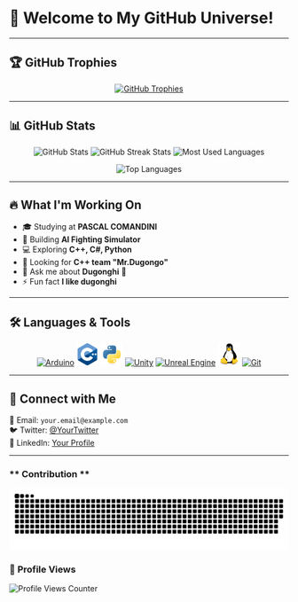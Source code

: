 # 🚀 Welcome to My GitHub Universe!  
---

## 🏆 **GitHub Trophies**
<p align="center">
  <a href="https://github.com/ryo-ma/github-profile-trophy">
    <img src="https://github-profile-trophy.vercel.app/?username=YourUsername&theme=radical&no-frame=false&no-bg=true&margin-w=15" alt="GitHub Trophies"/>
  </a>
</p>

---

## 📊 **GitHub Stats**
<p align="center">
  <img src="https://github-readme-stats-git-masterrstaa-rickstaa.vercel.app/api?username=YourUsername&show_icons=true&theme=tokyonight&count_private=true&hide_border=true" alt="GitHub Stats"/>
  <img src="https://github-readme-streak-stats.herokuapp.com?user=YourUsername&theme=tokyonight&hide_border=true" alt="GitHub Streak Stats"/>
  <img src="https://github-readme-stats-git-masterrstaa-rickstaa.vercel.app/api/top-langs/?username=YourUsername&layout=compact&theme=tokyonight&hide_border=true" alt="Most Used Languages"/>

</p>

<p align="center">
  <img src="https://github-readme-stats.vercel.app/api/top-langs/?username=YourUsername&layout=compact&theme=tokyonight&hide_border=true" alt="Top Languages"/>
</p>

---

## 🔥 **What I'm Working On**
- 🎓 Studying at **PASCAL COMANDINI**
- 🔭 Building **AI Fighting Simulator**
- 💻 Exploring **C++, C#, Python**
- 👯 Looking for **C++ team "Mr.Dugongo"**
- 💬 Ask me about **Dugonghi** 🦦
- ⚡ Fun fact **I like dugonghi**

---

## 🛠️ **Languages & Tools**
<p align="center">
  <a href="https://www.arduino.cc/"><img src="https://cdn.worldvectorlogo.com/logos/arduino-1.svg" alt="Arduino" width="40" height="40"/></a>
  <a href="https://www.w3schools.com/cpp/"><img src="https://raw.githubusercontent.com/devicons/devicon/master/icons/cplusplus/cplusplus-original.svg" alt="C++" width="40" height="40"/></a>
  <a href="https://www.python.org"><img src="https://raw.githubusercontent.com/devicons/devicon/master/icons/python/python-original.svg" alt="Python" width="40" height="40"/></a>
  <a href="https://unity.com/"><img src="https://www.vectorlogo.zone/logos/unity3d/unity3d-icon.svg" alt="Unity" width="40" height="40"/></a>
  <a href="https://unrealengine.com/"><img src="https://raw.githubusercontent.com/kenangundogan/fontisto/036b7eca71aab1bef8e6a0518f7329f13ed62f6b/icons/svg/brand/unreal-engine.svg" alt="Unreal Engine" width="40" height="40"/></a>
  <a href="https://www.linux.org/"><img src="https://raw.githubusercontent.com/devicons/devicon/master/icons/linux/linux-original.svg" alt="Linux" width="40" height="40"/></a>
  <a href="https://git-scm.com/"><img src="https://www.vectorlogo.zone/logos/git-scm/git-scm-icon.svg" alt="Git" width="40" height="40"/></a>
</p>

---

## 📡 **Connect with Me**
📧 Email: `your.email@example.com`  
🐦 Twitter: [@YourTwitter](https://twitter.com/YourTwitter)  
🔗 LinkedIn: [Your Profile](https://linkedin.com/in/YourUsername)  

---

### ** Contribution **
![snake gif](https://github.com/Cesare-Di-Masi/Cesare-Di-Masi/blob/output/github-snake-dark.svg)

### 👀 **Profile Views**
<p align="left"> 
  <img src="https://komarev.com/ghpvc/?username=Cesare-Di-Masi&label=Profile%20views&color=0e75b6&style=flat" alt="Profile Views Counter" /> 
</p>


